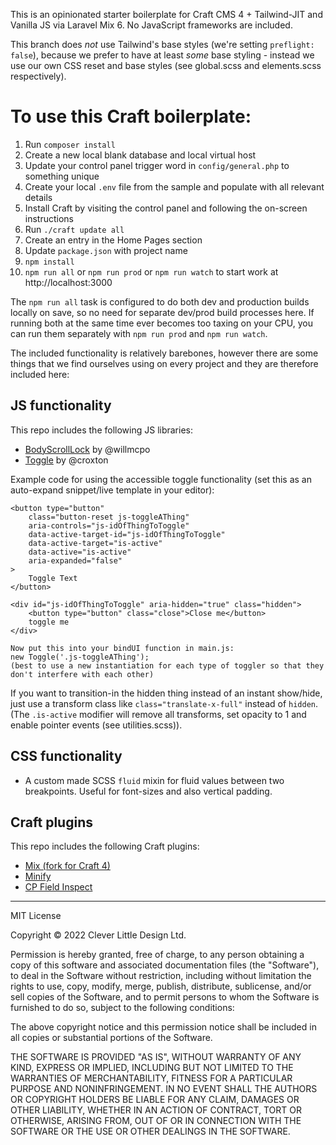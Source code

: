This is an opinionated starter boilerplate for Craft CMS 4 + Tailwind-JIT and Vanilla JS via Laravel Mix 6. No JavaScript frameworks are included.

This branch does *not* use Tailwind's base styles (we're setting `preflight: false`), because we prefer to have at least _some_ base styling - instead we use our own CSS reset and base styles (see global.scss and elements.scss respectively).

To use this Craft boilerplate:
====================================

1. Run `composer install`
1. Create a new local blank database and local virtual host
1. Update your control panel trigger word in `config/general.php` to something unique
1. Create your local `.env` file from the sample and populate with all relevant details
1. Install Craft by visiting the control panel and following the on-screen instructions
1. Run `./craft update all`
1. Create an entry in the Home Pages section
1. Update `package.json` with project name
1. `npm install`
1. `npm run all` or `npm run prod` or `npm run watch` to start work at http://localhost:3000

The `npm run all` task is configured to do both dev and production builds locally on save, so no need for separate dev/prod build processes here. If running both at the same time ever becomes too taxing on your CPU, you can run them separately with `npm run prod` and `npm run watch`.

The included functionality is relatively barebones, however there are some things that we find ourselves using on every project and they are therefore included here:

JS functionality
-------------------

This repo includes the following JS libraries:

* <a href="https://github.com/willmcpo/body-scroll-lock">BodyScrollLock</a> by @willmcpo
* <a href="https://codepen.io/croxton/pen/yLOLzjo">Toggle</a> by @croxton

Example code for using the accessible toggle functionality (set this as an auto-expand snippet/live template in your editor):

```
<button type="button"
	class="button-reset js-toggleAThing"
	aria-controls="js-idOfThingToToggle"
	data-active-target-id="js-idOfThingToToggle"
	data-active-target="is-active"
	data-active="is-active"
	aria-expanded="false"
>
	Toggle Text
</button>

<div id="js-idOfThingToToggle" aria-hidden="true" class="hidden">
	<button type="button" class="close">Close me</button>
	toggle me
</div>

Now put this into your bindUI function in main.js:
new Toggle('.js-toggleAThing');
(best to use a new instantiation for each type of toggler so that they don't interfere with each other)
```

If you want to transition-in the hidden thing instead of an instant show/hide, just use a transform class like `class="translate-x-full"` instead of `hidden`. (The `.is-active` modifier will remove all transforms, set opacity to 1 and enable pointer events (see utilities.scss)).

CSS functionality
-------------------

* A custom made SCSS `fluid` mixin for fluid values between two breakpoints. Useful for font-sizes and also vertical padding.

Craft plugins
----------------

This repo includes the following Craft plugins:

* <a href="https://plugins.craftcms.com/mix">Mix (fork for Craft 4)</a>
* <a href="https://plugins.craftcms.com/minify">Minify</a>
* <a href="https://plugins.craftcms.com/cp-field-inspect">CP Field Inspect</a>

-------------------------------------------

MIT License

Copyright &copy; 2022 Clever Little Design Ltd.

Permission is hereby granted, free of charge, to any person obtaining a copy
of this software and associated documentation files (the "Software"), to deal
in the Software without restriction, including without limitation the rights
to use, copy, modify, merge, publish, distribute, sublicense, and/or sell
copies of the Software, and to permit persons to whom the Software is
furnished to do so, subject to the following conditions:

The above copyright notice and this permission notice shall be included in all
copies or substantial portions of the Software.

THE SOFTWARE IS PROVIDED "AS IS", WITHOUT WARRANTY OF ANY KIND, EXPRESS OR
IMPLIED, INCLUDING BUT NOT LIMITED TO THE WARRANTIES OF MERCHANTABILITY,
FITNESS FOR A PARTICULAR PURPOSE AND NONINFRINGEMENT. IN NO EVENT SHALL THE
AUTHORS OR COPYRIGHT HOLDERS BE LIABLE FOR ANY CLAIM, DAMAGES OR OTHER
LIABILITY, WHETHER IN AN ACTION OF CONTRACT, TORT OR OTHERWISE, ARISING FROM,
OUT OF OR IN CONNECTION WITH THE SOFTWARE OR THE USE OR OTHER DEALINGS IN THE
SOFTWARE.